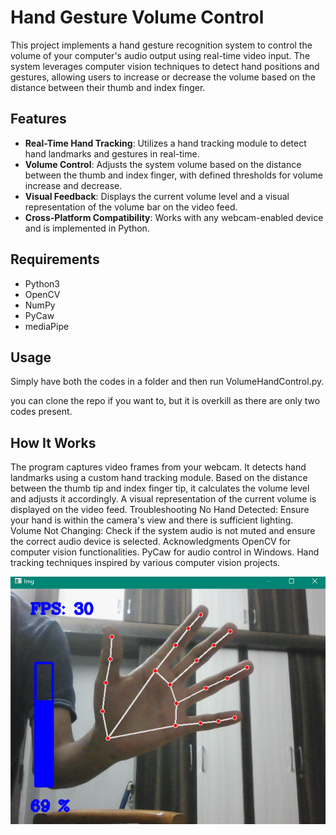 # Hand Gesture Volume Control

This project implements a hand gesture recognition system to control the volume of your computer's audio output using real-time video input. The system leverages computer vision techniques to detect hand positions and gestures, allowing users to increase or decrease the volume based on the distance between their thumb and index finger.

## Features

- **Real-Time Hand Tracking**: Utilizes a hand tracking module to detect hand landmarks and gestures in real-time.
- **Volume Control**: Adjusts the system volume based on the distance between the thumb and index finger, with defined thresholds for volume increase and decrease.
- **Visual Feedback**: Displays the current volume level and a visual representation of the volume bar on the video feed.
- **Cross-Platform Compatibility**: Works with any webcam-enabled device and is implemented in Python.

## Requirements

- Python3
- OpenCV
- NumPy
- PyCaw
- mediaPipe

## Usage
Simply have both the codes in a folder and then run VolumeHandControl.py.

you can clone the repo if you want to, but it is overkill as there are only two codes present.


## How It Works
The program captures video frames from your webcam.
It detects hand landmarks using a custom hand tracking module.
Based on the distance between the thumb tip and index finger tip, it calculates the volume level and adjusts it accordingly.
A visual representation of the current volume is displayed on the video feed.
Troubleshooting
No Hand Detected: Ensure your hand is within the camera's view and there is sufficient lighting.
Volume Not Changing: Check if the system audio is not muted and ensure the correct audio device is selected.
Acknowledgments
OpenCV for computer vision functionalities.
PyCaw for audio control in Windows.
Hand tracking techniques inspired by various computer vision projects.




![Volume Control](rdme.png)

